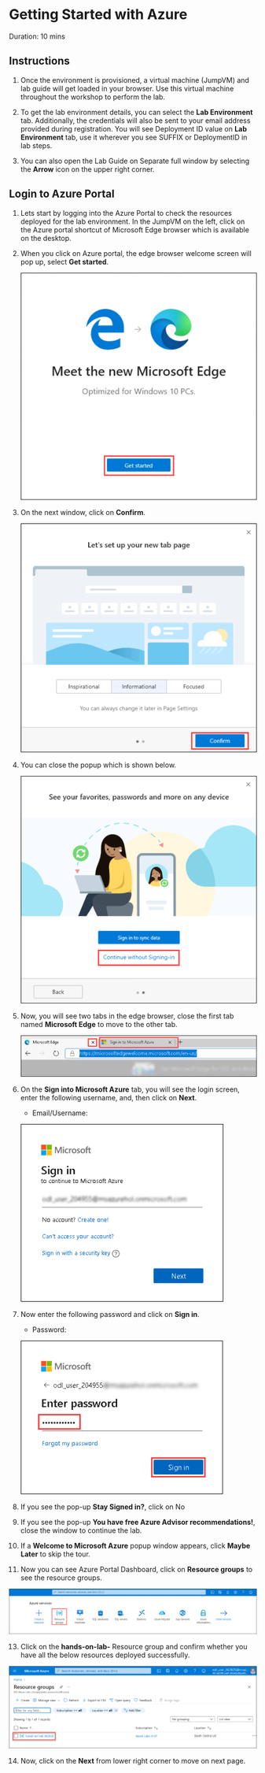 # Getting Started with Azure 

Duration: 10 mins

## Instructions

1. Once the environment is provisioned, a virtual machine (JumpVM) and lab guide will get loaded in your browser. Use this virtual machine throughout the workshop to perform the lab.

2. To get the lab environment details, you can select the **Lab Environment** tab. Additionally, the credentials will also be sent to your email address provided during registration. You will see Deployment ID value on **Lab Environment** tab, use it wherever you see SUFFIX or DeploymentID in lab steps. 

3. You can also open the Lab Guide on Separate full window by selecting the **Arrow** icon on the upper right corner.

## Login to Azure Portal

1. Lets start by logging into the Azure Portal to check the resources deployed for the lab environment. In the JumpVM on the left, click on the Azure portal shortcut of Microsoft Edge browser which is available on the desktop.

2. When you click on Azure portal, the edge browser welcome screen will pop up, select **Get started**.

   ![](media/edge-get-started-window.png "Get started")

3. On the next window, click on **Confirm**.

   ![](./media/edge-confirm.png "Confirm")

4. You can close the popup which is shown below.

   ![](media/edge-continue.png "Confirm")

5. Now, you will see two tabs in the edge browser, close the first tab named **Microsoft Edge** to move to the other tab.

   ![](media/close-tab.png "Close Tab")

6. On the **Sign into Microsoft Azure** tab, you will see the login screen, enter the following username, and, then click on **Next**.

   * Email/Username: <inject key="AzureAdUserEmail"></inject>

   ![](media/azure-login-enter-email.png "Enter Email")

7. Now enter the following password and click on **Sign in**. 

   * Password: <inject key="AzureAdUserPassword"></inject>

   ![](media/azure-login-enter-password1.png "Enter Password")

8. If you see the pop-up **Stay Signed in?**, click on No

9. If you see the pop-up **You have free Azure Advisor recommendations!**, close the window to continue the lab.

10. If a **Welcome to Microsoft Azure** popup window appears, click **Maybe Later** to skip the tour.

12. Now you can see Azure Portal Dashboard, click on **Resource groups** to see the resource groups.

   ![](media/rg-lob.png "Resource groups")

13. Click on the **hands-on-lab-<inject key="DeploymentID" enableCopy="false"/>** Resource group and confirm whether you have all the below resources deployed successfully.

   ![](media/rg-tab.png "Resource groups")
   
14. Now, click on the **Next** from lower right corner to move on next page.
